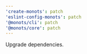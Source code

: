 ```yaml
---
'create-monots': patch
'eslint-config-monots': patch
'@monots/cli': patch
'@monots/core': patch
---
```


Upgrade dependencies.
